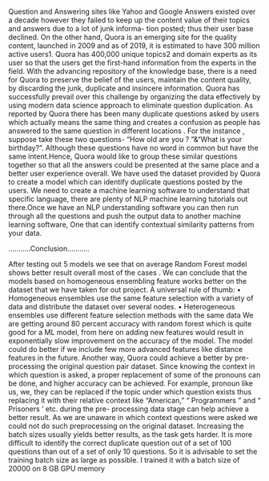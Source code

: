 Question and Answering sites like Yahoo and Google Answers existed over a decade
however they failed to keep up the content value of their topics and answers due to a lot
of junk informa- tion posted; thus their user base declined. On the other hand, Quora is
an emerging site for the quality content, launched in 2009 and as of 2019, it is estimated
to have 300 million active users1. Quora has 400,000 unique topics2 and domain experts
as its user so that the users get the first-hand information from the experts in the field.
With the advancing repository of the knowledge base, there is a need for Quora to
preserve the belief of the users, maintain the content quality, by discarding the junk,
duplicate and insincere information. Quora has successfully prevail over this challenge
by organizing the data effectively by using modern data science approach to eliminate
question duplication.
As reported by Quora there has been many duplicate questions asked by users which
actually means the same thing and creates a confusion as people has answered to the
same question in different locations . For the instance , suppose take these two questions-
“How old are you ? ”&“What is your birthday?”. Although these questions have no
word in common but have the same intent.Hence, Quora would like to group these
similar questions together so that all the answers could be presented at the same place
and a better user experience overall. We have used the dataset provided by Quora to
create a model which can identify duplicate questions posted by the users.
We need to create a machine learning software to understand that specific language,
there are plenty of NLP machine learning tutorials out there.Once we have an NLP
understanding software you can then run through all the questions and push the output
data to another machine learning software, One that can identify contextual similarity
patterns from your data.

...........Conclusion...........

After testing out 5 models we see that on average Random Forest model shows better
result overall most of the cases .
We can conclude that the models based on homogeneous ensembling feature works better on the dataset that we have taken for out project. A universal rule of thumb:
• Homogeneous ensembles use the same feature selection with a variety of data and
distribute the dataset over several nodes.
• Heterogeneous ensembles use different feature selection methods with the same data
We are getting around 80 percent accuracy with random forest which is quite good
for a ML model, from here on adding new features would result in exponentially slow
improvement on the accuracy of the model.
The model could do better if we include few more advanced features like distance features in the future.
Another way, Quora could achieve a better by pre-processing the original question pair
dataset. Since knowing the context in which question is asked, a proper replacement of
some of the pronouns can be done, and higher accuracy can be achieved.
For example, pronoun like us, we, they can be replaced if the topic under which question
exists thus replacing it with their relative context like “American,” “ Programmers ”
and “ Prisoners ’ etc. during the pre- processing data stage can help achieve a better
result.
As we are unaware in which context questions were asked we could not do such preprocessing on the original dataset.
Increasing the batch sizes usually yields better results, as the task gets harder. It is
more difficult to identify the correct duplicate question out of a set of 100 questions
than out of a set of only 10 questions.
So it is advisable to set the training batch size as large as possible. I trained it with a
batch size of 20000 on 8 GB GPU memory
